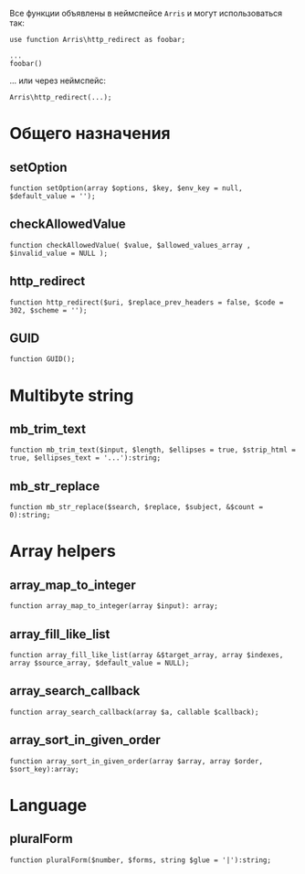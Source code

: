 Все функции объявлены в неймспейсе `Arris` и могут использоваться так:

```
use function Arris\http_redirect as foobar;

...
foobar()
```

... или через неймспейс:

```
Arris\http_redirect(...);
```
 

# Общего назначения 

## setOption
`function setOption(array $options, $key, $env_key = null, $default_value = '');`

## checkAllowedValue
`function checkAllowedValue( $value, $allowed_values_array , $invalid_value = NULL );`

## http_redirect
`function http_redirect($uri, $replace_prev_headers = false, $code = 302, $scheme = '');`

## GUID
`function GUID();` 


# Multibyte string

## mb_trim_text
`function mb_trim_text($input, $length, $ellipses = true, $strip_html = true, $ellipses_text = '...'):string;`

## mb_str_replace
`function mb_str_replace($search, $replace, $subject, &$count = 0):string;`

# Array helpers

## array_map_to_integer
`function array_map_to_integer(array $input): array;`

## array_fill_like_list
`function array_fill_like_list(array &$target_array, array $indexes, array $source_array, $default_value = NULL);` 

## array_search_callback
`function array_search_callback(array $a, callable $callback);`

## array_sort_in_given_order
`function array_sort_in_given_order(array $array, array $order, $sort_key):array;`


# Language 

## pluralForm
`function pluralForm($number, $forms, string $glue = '|'):string;`

